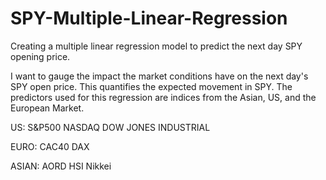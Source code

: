 # SPY-Multiple-Linear-Regression
Creating a multiple linear regression model to predict the next day SPY opening price. 

I want to gauge the impact the market conditions have on the next day's SPY open price. This quantifies the expected movement in SPY. The predictors used for this regression are indices from the Asian, US, and the European Market. 

US: S&P500
    NASDAQ
    DOW JONES INDUSTRIAL
    
EURO: CAC40
      DAX

ASIAN: AORD
       HSI
       Nikkei

